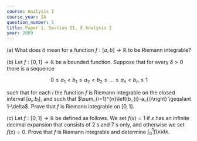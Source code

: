 ```yaml
---
course: Analysis I
course_year: IA
question_number: 5
title: Paper 1, Section II, E Analysis I
year: 2009
---
```




(a) What does it mean for a function $f:[a, b] \rightarrow \mathbb{R}$ to be Riemann integrable?

(b) Let $f:[0,1] \rightarrow \mathbb{R}$ be a bounded function. Suppose that for every $\delta>0$ there is a sequence

$$0 \leqslant a_{1}<b_{1} \leqslant a_{2}<b_{2} \leqslant \ldots \leqslant a_{n}<b_{n} \leqslant 1$$

such that for each $i$ the function $f$ is Riemann integrable on the closed interval $\left[a_{i}, b_{i}\right]$, and such that $\sum_{i=1}^{n}\left(b_{i}-a_{i}\right) \geqslant 1-\delta$. Prove that $f$ is Riemann integrable on $[0,1]$.

(c) Let $f:[0,1] \rightarrow \mathbb{R}$ be defined as follows. We set $f(x)=1$ if $x$ has an infinite decimal expansion that consists of 2 s and $7 \mathrm{~s}$ only, and otherwise we set $f(x)=0$. Prove that $f$ is Riemann integrable and determine $\int_{0}^{1} f(x) \mathrm{d} x$.
